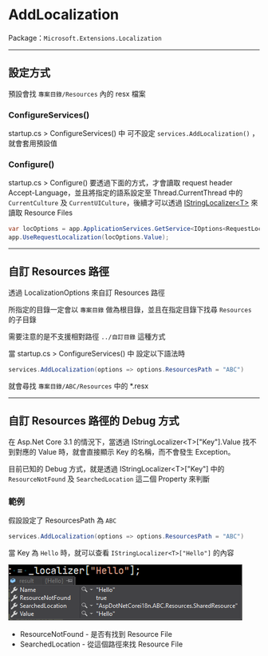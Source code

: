 # AddLocalization

Package：`Microsoft.Extensions.Localization`

---

## 設定方式

預設會找 `專案目錄/Resources` 內的 resx 檔案

### ConfigureServices()

startup.cs > ConfigureServices() 中 可不設定 `services.AddLocalization()` ，就會套用預設值

### Configure()

startup.cs > Configure() 要透過下面的方式，才會讀取 request header Accept-Language，並且將指定的語系設定至 Thread.CurrentThread 中的 `CurrentCulture` 及 `CurrentUICulture`，後續才可以透過 [IStringLocalizer\<T>](./IStringLocalizer.md) 來讀取 Resource Files

```csharp
var locOptions = app.ApplicationServices.GetService<IOptions<RequestLocalizationOptions>>();
app.UseRequestLocalization(locOptions.Value);
```

---

## 自訂 Resources 路徑

透過 LocalizationOptions 來自訂 Resources 路徑

所指定的目錄一定會以 `專案目錄` 做為根目錄，並且在指定目錄下找尋 `Resources` 的子目錄

需要注意的是不支援相對路徑 `../自訂目錄` 這種方式

當 startup.cs > ConfigureServices() 中 設定以下語法時

```csharp
services.AddLocalization(options => options.ResourcesPath = "ABC")
```

就會尋找 `專案目錄/ABC/Resources` 中的 \*.resx

---

## 自訂 Resources 路徑的 Debug 方式

在 Asp.Net Core 3.1 的情況下，當透過 IStringLocalizer\<T>["Key"].Value 找不到對應的 Value 時，就會直接顯示 Key 的名稱，而不會發生 Exception。

目前已知的 Debug 方式，就是透過 IStringLocalizer\<T>["Key"] 中的 `ResourceNotFound` 及 `SearchedLocation` 這二個 Property 來判斷

### 範例

假設設定了 ResourcesPath 為 `ABC`

```csharp
services.AddLocalization(options => options.ResourcesPath = "ABC")
```

當 Key 為 `Hello` 時，就可以查看 `IStringLocalizer<T>["Hello"]` 的內容

![AltMessage](<./_images/Annotation 2020-04-12 110438.png>)

-   ResourceNotFound - 是否有找到 Resource File
-   SearchedLocation - 從這個路徑來找 Resource File
